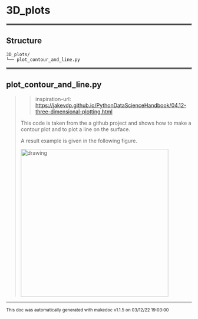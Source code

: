 # 3D_plots

<hr style="border:2px solid gray"> </hr>

## Structure 
```
3D_plots/
└── plot_contour_and_line.py
```

<hr style="border:2px solid gray"> </hr>

## plot_contour_and_line.py
>> inspiration-url: https://jakevdp.github.io/PythonDataScienceHandbook/04.12-three-dimensional-plotting.html
>
>This code is taken from the a github project and shows how to make a contour plot and to plot a line on the surface.
>
>A result example is given in the following figure.
>
><img src="/home/julien/dev/amazing-snippets/.makedoc/imgs/plot_contour_and_line_output.png" alt="drawing" width="400"/>
>

---




<sub>This doc was automatically generated with makedoc v1.1.5 on  03/12/22 19:03:00 